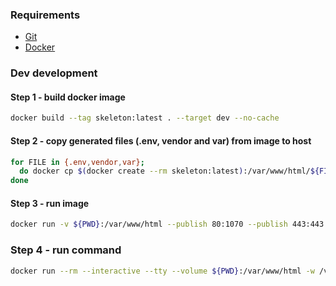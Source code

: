 ### Requirements
* [Git](https://git-scm.com/downloads)
* [Docker](https://docs.docker.com/engine/install/)

### Dev development
#### Step 1 - build docker image
```bash
docker build --tag skeleton:latest . --target dev --no-cache
```

#### Step 2 - copy generated files (.env, vendor and var) from image to host
```bash
for FILE in {.env,vendor,var};
  do docker cp $(docker create --rm skeleton:latest):/var/www/html/${FILE} ${PWD}/${FILE}
done
```

#### Step 3 - run image
```bash
docker run -v ${PWD}:/var/www/html --publish 80:1070 --publish 443:443 --detach skeleton:latest
```

### Step 4 - run command
```bash
docker run --rm --interactive --tty --volume ${PWD}:/var/www/html -w /var/www/html skeleton:latest command
```
